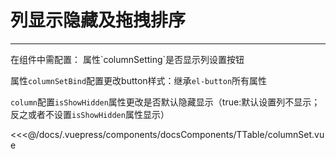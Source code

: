 # 列显示隐藏及拖拽排序

---

<common-code-format>
  <docsComponents-TTable-columnSet slot="source"></docsComponents-TTable-columnSet>
  在组件中需配置：
属性`columnSetting`是否显示列设置按钮<br/>

属性`columnSetBind`配置更改button样式：继承`el-button`所有属性<br/>

`column`配置`isShowHidden`属性更改是否默认隐藏显示（true:默认设置列不显示；反之或者不设置`isShowHidden`属性显示）

<<<@/docs/.vuepress/components/docsComponents/TTable/columnSet.vue
</common-code-format>
